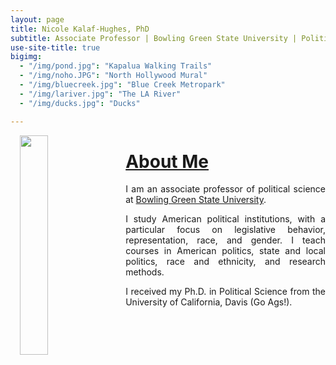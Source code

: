```yaml
---
layout: page
title: Nicole Kalaf-Hughes, PhD
subtitle: Associate Professor | Bowling Green State University | Political Science
use-site-title: true
bigimg:
  - "/img/pond.jpg": "Kapalua Walking Trails"
  - "/img/noho.JPG": "North Hollywood Mural"
  - "/img/bluecreek.jpg": "Blue Creek Metropark"
  - "/img/lariver.jpg": "The LA River"
  - "/img/ducks.jpg": "Ducks"

---
```



 <p><img align="left"  style="padding: 0 15px; width: 30%; height: 30%" src="img/K-H_headcircle.png"></p>
<p style="margin-top: 20px;"> </p> 



# [About Me](https://ngkalaf.github.io/cv/)

<p align="justify">I am an associate professor of political science at <a href="https://www.bgsu.edu/arts-and-sciences/political-science.html" target="_blank">Bowling Green State University</a>. </p>
  
  <p align="justify">I study American political institutions, with a particular focus on legislative behavior, representation, race, and gender. I teach courses in American politics, state and local politics, race and ethnicity, and research methods. </p>
  
  <p align="justify">I received my Ph.D. in Political Science from the University of California, Davis (Go Ags!).</p>




